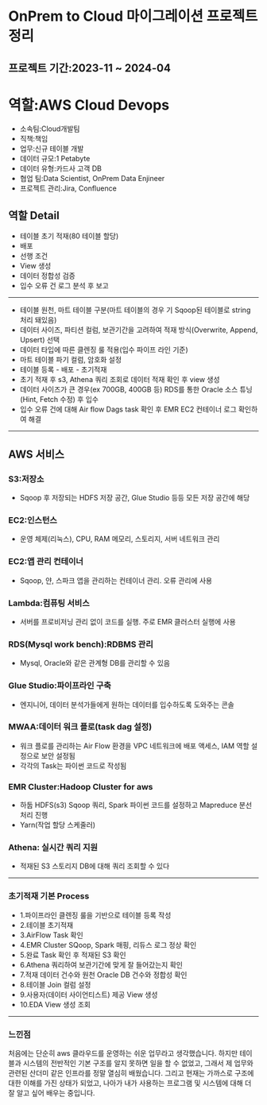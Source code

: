 # OnPrem to Cloud 마이그레이션 프로젝트 정리

## 프로젝트 기간:2023-11 ~ 2024-04

# 역할:AWS Cloud Devops
* 소속팀:Cloud개발팀
* 직책:책임
* 업무:신규 테이블 개발
* 데이터 규모:1 Petabyte
* 데이터 유형:카드사 고객 DB
* 협업 팀:Data Scientist, OnPrem Data Enjineer
* 프로젝트 관리:Jira, Confluence


## 역할 Detail

* 테이블 초기 적재(80 테이블 할당)
* 배포
* 선행 조건
* View 생성
* 데이터 정합성 검증
* 입수 오류 건 로그 분석 후 보고
----------------------------------------------------------------------------------------------------
* 테이블 원천, 마트 테이블 구분(마트 테이블의 경우 기 Sqoop된 테이블로 string 처리 돼있음)
* 데이터 사이즈, 파티션 컬럼, 보관기간을 고려하여 적재 방식(Overwrite, Append, Upsert) 선택
* 데이터 타입에 따른 클렌징 룰 적용(입수 파이프 라인 기준)
* 마트 테이블 파기 컬럼, 암호화 설정
* 테이블 등록 - 배포 - 초기적재
* 초기 적재 후 s3, Athena 쿼리 조회로 데이터 적재 확인 후 view 생성
* 데이터 사이즈가 큰 경우(ex 700GB, 400GB 등) RDS를 통한 Oracle 소스 튜닝(Hint, Fetch 수정) 후 입수
* 입수 오류 건에 대해 Air flow Dags task 확인 후 EMR EC2 컨테이너 로그 확인하여 해결

----------------------------------------------------------------------------------------------------

## AWS 서비스

### S3:저장소
- Sqoop 후 저장되는 HDFS 저장 공간, Glue Studio 등등 모든 저장 공간에 해당 
### EC2:인스턴스
- 운영 체제(리눅스), CPU, RAM 메모리, 스토리지, 서버 네트워크 관리
### EC2:앱 관리 컨테이너
- Sqoop, 얀, 스파크 앱을 관리하는 컨테이너 관리. 오류 관리에 사용
### Lambda:컴퓨팅 서비스
- 서버를 프로비저닝 관리 없이 코드를 실행. 주로 EMR 클러스터 실행에 사용
### RDS(Mysql work bench):RDBMS 관리 
- Mysql, Oracle와 같은 관계형 DB를 관리할 수 있음 
### Glue Studio:파이프라인 구축
- 엔지니어, 데이터 분석가들에게 원하는 데이터를 입수하도록 도와주는 콘솔
### MWAA:데이터 워크 플로(task dag 설정)
- 워크 플로를 관리하는 Air Flow 환경을 VPC 네트워크에 배포 액세스, IAM 역할 설정으로 보안 설정됨
- 각각의 Task는 파이썬 코드로 작성됨
### EMR Cluster:Hadoop Cluster for aws
- 하둡 HDFS(s3) Sqoop 쿼리, Spark 파이썬 코드를 설정하고 Mapreduce 분선 처리 진행
- Yarn(작업 할당 스케줄러)
### Athena: 실시간 쿼리 지원
- 적재된 S3 스토리지 DB에 대해 쿼리 조회할 수 있다

----------------------------------------------------------------------------------------------------

### 초기적재 기본 Process

- 1.파이프라인 클렌징 룰을 기반으로 테이블 등록 작성
- 2.테이블 초기적재
- 3.AirFlow Task 확인
- 4.EMR Cluster SQoop, Spark 매핑, 리듀스 로그 정상 확인
- 5.완료 Task 확인 후 적재된 S3 확인
- 6.Athena 쿼리하여 보관기간에 맞게 잘 들어갔는지 확인
- 7.적재 데이터 건수와 원천 Oracle DB 건수와 정합성 확인
- 8.테이블 Join 컬럼 설정
- 9.사용자(데이터 사이언티스트) 제공 View 생성
- 10.EDA View 생성 조회

----------------------------------------------------------------------------------------------------


### 느낀점

 처음에는 단순히 aws 클라우드를 운영하는 쉬운 업무라고 생각했습니다. 하지만 테이블과 시스템의 전반적인 기본 구조를 알지 못하면 일을 할 수 없었고,
그래서 제 업무와 관련된 산더미 같은 인프라를 정말 열심히 배웠습니다. 그리고 현재는 가까스로 구조에 대한 이해를 가진 상태가 되었고, 나아가 
내가 사용하는 프로그램 및 시스템에 대해 더 잘 알고 싶어 배우는 중입니다. 







